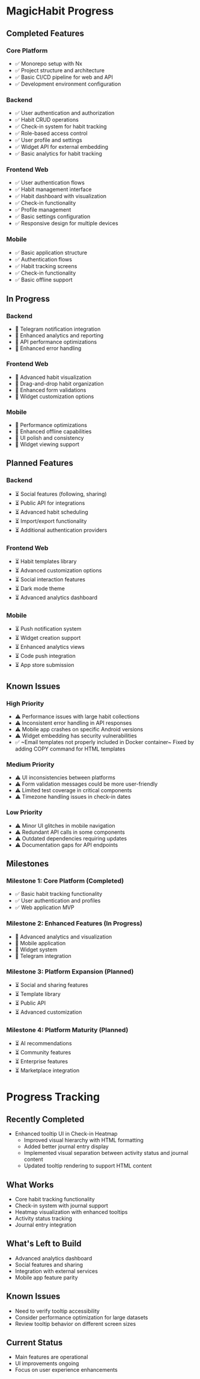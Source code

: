 # MagicHabit Progress

## Completed Features

### Core Platform
- ✅ Monorepo setup with Nx
- ✅ Project structure and architecture
- ✅ Basic CI/CD pipeline for web and API
- ✅ Development environment configuration

### Backend
- ✅ User authentication and authorization
- ✅ Habit CRUD operations
- ✅ Check-in system for habit tracking
- ✅ Role-based access control
- ✅ User profile and settings
- ✅ Widget API for external embedding
- ✅ Basic analytics for habit tracking

### Frontend Web
- ✅ User authentication flows
- ✅ Habit management interface
- ✅ Habit dashboard with visualization
- ✅ Check-in functionality
- ✅ Profile management
- ✅ Basic settings configuration
- ✅ Responsive design for multiple devices

### Mobile
- ✅ Basic application structure
- ✅ Authentication flows
- ✅ Habit tracking screens
- ✅ Check-in functionality
- ✅ Basic offline support

## In Progress

### Backend
- 🔄 Telegram notification integration
- 🔄 Enhanced analytics and reporting
- 🔄 API performance optimizations
- 🔄 Enhanced error handling

### Frontend Web
- 🔄 Advanced habit visualization
- 🔄 Drag-and-drop habit organization
- 🔄 Enhanced form validations
- 🔄 Widget customization options

### Mobile
- 🔄 Performance optimizations
- 🔄 Enhanced offline capabilities
- 🔄 UI polish and consistency
- 🔄 Widget viewing support

## Planned Features

### Backend
- ⏳ Social features (following, sharing)
- ⏳ Public API for integrations
- ⏳ Advanced habit scheduling
- ⏳ Import/export functionality
- ⏳ Additional authentication providers

### Frontend Web
- ⏳ Habit templates library
- ⏳ Advanced customization options
- ⏳ Social interaction features
- ⏳ Dark mode theme
- ⏳ Advanced analytics dashboard

### Mobile
- ⏳ Push notification system
- ⏳ Widget creation support
- ⏳ Enhanced analytics views
- ⏳ Code push integration
- ⏳ App store submission

## Known Issues

### High Priority
- ⚠️ Performance issues with large habit collections
- ⚠️ Inconsistent error handling in API responses
- ⚠️ Mobile app crashes on specific Android versions
- ⚠️ Widget embedding has security vulnerabilities
- ✅ ~Email templates not properly included in Docker container~ Fixed by adding COPY command for HTML templates

### Medium Priority
- ⚠️ UI inconsistencies between platforms
- ⚠️ Form validation messages could be more user-friendly
- ⚠️ Limited test coverage in critical components
- ⚠️ Timezone handling issues in check-in dates

### Low Priority
- ⚠️ Minor UI glitches in mobile navigation
- ⚠️ Redundant API calls in some components
- ⚠️ Outdated dependencies requiring updates
- ⚠️ Documentation gaps for API endpoints

## Milestones

### Milestone 1: Core Platform (Completed)
- ✅ Basic habit tracking functionality
- ✅ User authentication and profiles
- ✅ Web application MVP

### Milestone 2: Enhanced Features (In Progress)
- 🔄 Advanced analytics and visualization
- 🔄 Mobile application
- 🔄 Widget system
- 🔄 Telegram integration

### Milestone 3: Platform Expansion (Planned)
- ⏳ Social and sharing features
- ⏳ Template library
- ⏳ Public API
- ⏳ Advanced customization

### Milestone 4: Platform Maturity (Planned)
- ⏳ AI recommendations
- ⏳ Community features
- ⏳ Enterprise features
- ⏳ Marketplace integration

# Progress Tracking

## Recently Completed
- Enhanced tooltip UI in Check-in Heatmap
  - Improved visual hierarchy with HTML formatting
  - Added better journal entry display
  - Implemented visual separation between activity status and journal content
  - Updated tooltip rendering to support HTML content

## What Works
- Core habit tracking functionality
- Check-in system with journal support
- Heatmap visualization with enhanced tooltips
- Activity status tracking
- Journal entry integration

## What's Left to Build
- Advanced analytics dashboard
- Social features and sharing
- Integration with external services
- Mobile app feature parity

## Known Issues
- Need to verify tooltip accessibility
- Consider performance optimization for large datasets
- Review tooltip behavior on different screen sizes

## Current Status
- Main features are operational
- UI improvements ongoing
- Focus on user experience enhancements 
